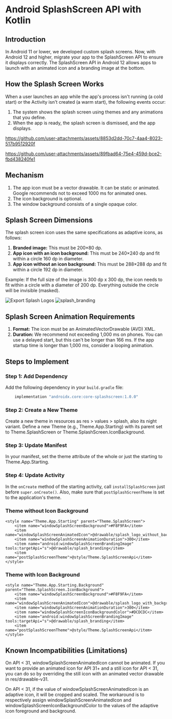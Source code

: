 # Android SplashScreen API with Kotlin

## Introduction
In Android 11 or lower, we developed custom splash screens. Now, with Android 12 and higher, migrate your app to the SplashScreen API to ensure it displays correctly. The SplashScreen API in Android 12 allows apps to launch with an animated icon and a branding image at the bottom.

## How the Splash Screen Works
When a user launches an app while the app's process isn't running (a cold start) or the Activity isn't created (a warm start), the following events occur:

1. The system shows the splash screen using themes and any animations that you define.
2. When the app is ready, the splash screen is dismissed, and the app displays.


https://github.com/user-attachments/assets/8853d2dd-70c7-4aa4-8023-517b9512920f


https://github.com/user-attachments/assets/89fbad64-75e4-459d-bce2-fbd438240fe1




## Mechanism
1. The app icon must be a vector drawable. It can be static or animated. Google recommends not to exceed 1000 ms for animated ones.
2. The icon background is optional.
3. The window background consists of a single opaque color.

## Splash Screen Dimensions
The splash screen icon uses the same specifications as adaptive icons, as follows:

1. **Branded image:** This must be 200×80 dp.
2. **App icon with an icon background:** This must be 240×240 dp and fit within a circle 160 dp in diameter.
3. **App icon without an icon background:** This must be 288×288 dp and fit within a circle 192 dp in diameter.

Example: If the full size of the image is 300 dp x 300 dp, the icon needs to fit within a circle with a diameter of 200 dp. Everything outside the circle will be invisible (masked).

![Export Splash Logos](https://github.com/user-attachments/assets/937175d3-59fd-4a4e-9762-68ed2178261d)
![splash_branding](https://github.com/user-attachments/assets/06c8aca9-4e52-45a2-9174-f965e6a809ba)


## Splash Screen Animation Requirements
1. **Format:** The icon must be an AnimatedVectorDrawable (AVD) XML.
2. **Duration:** We recommend not exceeding 1,000 ms on phones. You can use a delayed start, but this can't be longer than 166 ms. If the app startup time is longer than 1,000 ms, consider a looping animation.

## Steps to Implement

### Step 1: Add Dependency
Add the following dependency in your `build.gradle` file:
```groovy
    implementation "androidx.core:core-splashscreen:1.0.0"
```

### Step 2: Create a New Theme
Create a new theme in resources as res > values > splash, also its night variant. Define a new Theme (e.g., Theme.App.Starting) with its parent set to Theme.SplashScreen or Theme.SplashScreen.IconBackground.

### Step 3: Update Manifest
In your manifest, set the theme attribute of the whole <application> or just the starting <activity> to Theme.App.Starting.

### Step 4: Update Activity
In the `onCreate` method of the starting activity, call `installSplashScreen` just before `super.onCreate()`. Also, make sure that `postSplashScreenTheme` is set to the application's theme.

### Theme without Icon Background
```
<style name="Theme.App.Starting" parent="Theme.SplashScreen">
    <item name="windowSplashScreenBackground">#F8F9FA</item>
    <item name="windowSplashScreenAnimatedIcon">@drawable/splash_logo_without_background</item>
    <item name="windowSplashScreenAnimationDuration">300</item>
    <item name="android:windowSplashScreenBrandingImage" tools:targetApi="s">@drawable/splash_branding</item>
    <item name="postSplashScreenTheme">@style/Theme.SplashScreenApi</item>
</style>
```
### Theme with Icon Background
```
<style name="Theme.App.Starting.Background" parent="Theme.SplashScreen.IconBackground">
    <item name="windowSplashScreenBackground">#F8F9FA</item>
    <item name="windowSplashScreenAnimatedIcon">@drawable/splash_logo_with_background</item>
    <item name="windowSplashScreenAnimationDuration">300</item>
    <item name="windowSplashScreenIconBackgroundColor">#DCDCDC</item>
    <item name="android:windowSplashScreenBrandingImage" tools:targetApi="s">@drawable/splash_branding</item>
    <item name="postSplashScreenTheme">@style/Theme.SplashScreenApi</item>
</style>
```
## Known Incompatibilities (Limitations)
On API < 31, windowSplashScreenAnimatedIcon cannot be animated. If you want to provide an animated icon for API 31+ and a still icon for API < 31, you can do so by overriding the still icon with an animated vector drawable in res/drawable-v31.

On API < 31, if the value of windowSplashScreenAnimatedIcon is an adaptive icon, it will be cropped and scaled. The workaround is to respectively assign windowSplashScreenAnimatedIcon and windowSplashScreenIconBackgroundColor to the values of the adaptive icon foreground and background.

